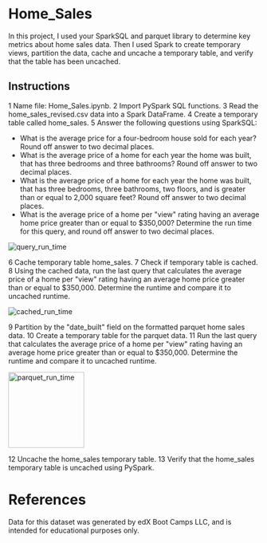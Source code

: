 # Home_Sales

In this project, I used your SparkSQL and parquet library to determine key metrics about home sales data. Then I used Spark to create temporary views, partition the data, cache and uncache a temporary table, and verify that the table has been uncached.
## Instructions
1	Name file: Home_Sales.ipynb.
2	Import PySpark SQL functions.
3	Read the home_sales_revised.csv data into a Spark DataFrame.
4	Create a temporary table called home_sales.
5	Answer the following questions using SparkSQL:
  - What is the average price for a four-bedroom house sold for each year? Round off answer to two decimal places.
  - What is the average price of a home for each year the home was built, that has three bedrooms and three bathrooms? Round off answer to two decimal places.
  - What is the average price of a home for each year the home was built, that has three bedrooms, three bathrooms, two floors, and is greater than or equal to 2,000 square feet? Round off answer to two decimal places.
  - What is the average price of a home per "view" rating having an average home price greater than or equal to $350,000? Determine the run time for this query, and round off answer to two decimal places.

![query_run_time](https://github.com/MarcoN16/Home_Sales/assets/150491559/e814cd5f-91af-49f6-9467-4b0d48137f8d)

6	Cache temporary table home_sales.
7	Check if temporary table is cached.
8	Using the cached data, run the last query that calculates the average price of a home per "view" rating having an average home price greater than or equal to $350,000. Determine the runtime and compare it to uncached runtime.

![cached_run_time](https://github.com/MarcoN16/Home_Sales/assets/150491559/85abc10d-cfce-4c52-b004-2aa625c56774)


9	Partition by the "date_built" field on the formatted parquet home sales data.
10	Create a temporary table for the parquet data.
11	Run the last query that calculates the average price of a home per "view" rating having an average home price greater than or equal to $350,000. Determine the runtime and compare it to uncached runtime.

<img width="152" alt="parquet_run_time" src="https://github.com/MarcoN16/Home_Sales/assets/150491559/c774f3d7-3306-4135-b838-61e9cbfdd7b8">


12	Uncache the home_sales temporary table.
13	Verify that the home_sales temporary table is uncached using PySpark.


# References
Data for this dataset was generated by edX Boot Camps LLC, and is intended for educational purposes only.


